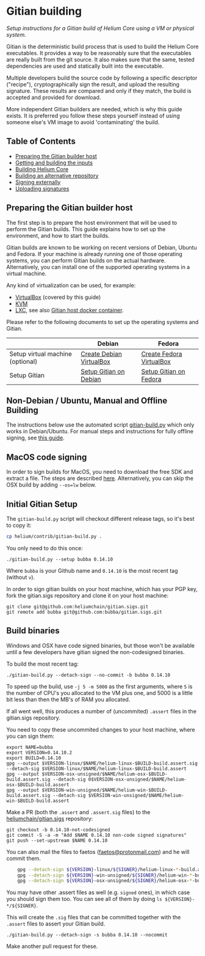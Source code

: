 Gitian building
================

*Setup instructions for a Gitian build of Helium Core using a VM or physical system.*

Gitian is the deterministic build process that is used to build the Helium
Core executables. It provides a way to be reasonably sure that the
executables are really built from the git source. It also makes sure that
the same, tested dependencies are used and statically built into the executable.

Multiple developers build the source code by following a specific descriptor
("recipe"), cryptographically sign the result, and upload the resulting signature.
These results are compared and only if they match, the build is accepted and provided
for download.

More independent Gitian builders are needed, which is why this guide exists.
It is preferred you follow these steps yourself instead of using someone else's
VM image to avoid 'contaminating' the build.

Table of Contents
------------------

- [Preparing the Gitian builder host](#preparing-the-gitian-builder-host)
- [Getting and building the inputs](#getting-and-building-the-inputs)
- [Building Helium Core](#building-bitcoin-core)
- [Building an alternative repository](#building-an-alternative-repository)
- [Signing externally](#signing-externally)
- [Uploading signatures](#uploading-signatures)

Preparing the Gitian builder host
---------------------------------

The first step is to prepare the host environment that will be used to perform the Gitian builds.
This guide explains how to set up the environment, and how to start the builds.

Gitian builds are known to be working on recent versions of Debian, Ubuntu and Fedora.
If your machine is already running one of those operating systems, you can perform Gitian builds on the actual hardware.
Alternatively, you can install one of the supported operating systems in a virtual machine.

Any kind of virtualization can be used, for example:
- [VirtualBox](https://www.virtualbox.org/) (covered by this guide)
- [KVM](http://www.linux-kvm.org/page/Main_Page)
- [LXC](https://linuxcontainers.org/), see also [Gitian host docker container](https://github.com/gdm85/tenku/tree/master/docker/gitian-bitcoin-host/README.md).

Please refer to the following documents to set up the operating systems and Gitian.

|                                   | Debian                                                                             | Fedora                                                                             |
|-----------------------------------|------------------------------------------------------------------------------------|------------------------------------------------------------------------------------|
| Setup virtual machine (optional)  | [Create Debian VirtualBox](./gitian-building/gitian-building-create-vm-debian.md) | [Create Fedora VirtualBox](./gitian-building/gitian-building-create-vm-fedora.md) |
| Setup Gitian                      | [Setup Gitian on Debian](./gitian-building/gitian-building-setup-gitian-debian.md) | [Setup Gitian on Fedora](./gitian-building/gitian-building-setup-gitian-fedora.md) |

Non-Debian / Ubuntu, Manual and Offline Building
------------------------------------------------
The instructions below use the automated script [gitian-build.py](https://github.com/heliumchain/helium/blob/master/contrib/gitian-build.py) which only works in Debian/Ubuntu. For manual steps and instructions for fully offline signing, see [this guide](./gitian-building/gitian-building-manual.md).

MacOS code signing
------------------
In order to sign builds for MacOS, you need to download the free SDK and extract a file. The steps are described [here](./gitian-building/gitian-building-mac-os-sdk.md). Alternatively, you can skip the OSX build by adding `--os=lw` below.

Initial Gitian Setup
--------------------
The `gitian-build.py` script will checkout different release tags, so it's best to copy it:

```bash
cp helium/contrib/gitian-build.py .
```

You only need to do this once:

```
./gitian-build.py --setup bubba 0.14.10
```

Where `bubba` is your Github name and `0.14.10` is the most recent tag (without `v`). 

In order to sign gitian builds on your host machine, which has your PGP key, fork the gitian.sigs repository and clone it on your host machine:

```
git clone git@github.com:heliumchain/gitian.sigs.git
git remote add bubba git@github.com:bubba/gitian.sigs.git
```

Build binaries
-----------------------------
Windows and OSX have code signed binaries, but those won't be available until a few developers have gitian signed the non-codesigned binaries.

To build the most recent tag:

 `./gitian-build.py --detach-sign --no-commit -b bubba 0.14.10`

To speed up the build, use `-j 5 -m 5000` as the first arguments, where `5` is the number of CPU's you allocated to the VM plus one, and 5000 is a little bit less than then the MB's of RAM you allocated.

If all went well, this produces a number of (uncommited) `.assert` files in the gitian.sigs repository.

You need to copy these uncommited changes to your host machine, where you can sign them:

```
export NAME=bubba
export VERSION=0.14.10.2
export BUILD=0.14.10
gpg --output $VERSION-linux/$NAME/helium-linux-$BUILD-build.assert.sig --detach-sig $VERSION-linux/$NAME/helium-linux-$BUILD-build.assert 
gpg --output $VERSION-osx-unsigned/$NAME/helium-osx-$BUILD-build.assert.sig --detach-sig 0$VERSION-osx-unsigned/$NAME/helium-osx-$BUILD-build.assert 
gpg --output $VERSION-win-unsigned/$NAME/helium-win-$BUILD-build.assert.sig --detach-sig $VERSION-win-unsigned/$NAME/helium-win-$BUILD-build.assert 
```

Make a PR (both the `.assert` and `.assert.sig` files) to the
[heliumchain/gitian.sigs](https://github.com/heliumchain/gitian.sigs/) repository:

```
git checkout -b 0.14.10-not-codesigned
git commit -S -a -m "Add $NAME 0.14.10 non-code signed signatures"
git push --set-upstream $NAME 0.14.10
```

You can also mail the files to faetos (faetos@protonmail.com) and he will commit them.

```bash
    gpg --detach-sign ${VERSION}-linux/${SIGNER}/helium-linux-*-build.assert
    gpg --detach-sign ${VERSION}-win-unsigned/${SIGNER}/helium-win-*-build.assert
    gpg --detach-sign ${VERSION}-osx-unsigned/${SIGNER}/helium-osx-*-build.assert
```

You may have other .assert files as well (e.g. `signed` ones), in which case you should sign them too. You can see all of them by doing `ls ${VERSION}-*/${SIGNER}`.

This will create the `.sig` files that can be committed together with the `.assert` files to assert your
Gitian build.


 `./gitian-build.py --detach-sign -s bubba 0.14.10 --nocommit`

Make another pull request for these.
